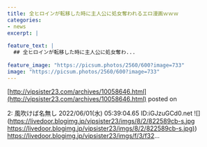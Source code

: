 ```yaml
---
title: 全ヒロインが転移した時に主人公に処女奪われるエロ漫画ｗｗｗ
categories:
- news
excerpt: |
  
feature_text: |
  ## 全ヒロインが転移した時に主人公に処女奪わ...
  
feature_image: "https://picsum.photos/2560/600?image=733"
image: "https://picsum.photos/2560/600?image=733"
---
```


[http://vipsister23.com/archives/10058646.html](http://vipsister23.com/archives/10058646.html)
posted on 

<!--more-->

2: 風吹けば名無し 2022/06/01(水) 05:39:04.65 ID:iGJzuGCd0.net ![](https://livedoor.blogimg.jp/vipsister23/imgs/8/2/822589cb-s.jpg [https://livedoor.blogimg.jp/vipsister23/imgs/8/2/822589cb-s.jpg)](https://livedoor.blogimg.jp/vipsister23/imgs/8/2/822589cb-s.jpg)) https://livedoor.blogimg.jp/vipsister23/imgs/f/3/f32...

